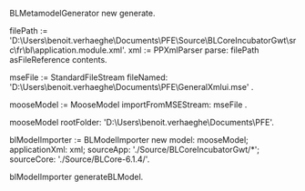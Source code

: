 BLMetamodelGenerator new generate.


filePath := 'D:\Users\benoit.verhaeghe\Documents\PFE\Source\BLCoreIncubatorGwt\src\fr\bl\application.module.xml'.
xml := PPXmlParser parse: filePath asFileReference contents.

mseFile := StandardFileStream fileNamed:  'D:\Users\benoit.verhaeghe\Documents\PFE\GeneralXmlui.mse' .

mooseModel := MooseModel importFromMSEStream: mseFile .

mooseModel rootFolder: 'D:\Users\benoit.verhaeghe\Documents\PFE'.

blModelImporter := BLModelImporter new model: mooseModel; applicationXml: xml;
sourceApp: './Source/BLCoreIncubatorGwt/*';
sourceCore: './Source/BLCore-6.1.4/'.

blModelImporter generateBLModel.